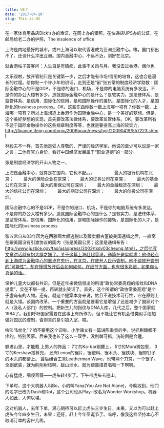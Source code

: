```yaml
---
title: US？
date: '2017-04-10'
slug: This-is-US
---
```




在一家体育用品店Dick‘s办的渔证，在网上办的猎照，在快递店UPS办的公证，在邮局给老二办的护照，The insolence of office 

上海是内地最好的城市。或曰上海可以取代香港成为亚洲金融中心。唉，国门都出不了，还谈什么冲出亚洲。国内金融中心，不远不近，刚好在北京。

就香港帖子答客问：人生自是有情痴，此事不关风与月。我没去过香港，偶尔也


太乐观啦，放开管制只是关键第一步，之后才能有市场/信用的培育，这也会是漫长的过程。给你贴一个许小年的讲话，走到还是“前”张五常的制度经济学路数：国际金融中心的不是GDP，不是你的港口、机场，不是你的电脑系统有多发达，不是你的办公大楼有多少。造就国际金融中心的是什么？是软实力，是法律体系、是监管体系、是信用、国际化的信用，是和国际操作的接轨，是国际化的人才，是国际化的business process。OK，这些东西你数一数上海哪一项有？你数一数，上海哪一项有？所以上海想追上香港作为国际金融中心，是一个美好的梦想。但是，这个美好梦想的实现，首先要改革法律体系，要改革监管体系。OK，要改革所有不适于国际金融操作的这些规章制度等等，也就是要提高上海的软实力。http://finance.ifeng.com/topic/2009boao/news/hgjj/20090419/557223.shtml

林毅夫不一样，首先他是受人尊敬的、严谨的经济学家，他说的至少可以说是一家之言；二他有官方身份，看好中国经济发展属于“职业道德”的一部分。



张是制度经济学的开山人物之一，

上海做金融中心，就算是在国内，它也不配。。。
　　
　　最大的银行机构在北京；
　　最大的保险企业在京深；
　　最大的证券公司在京深；
　　最大的基金公司在京深；
　　最大的担保公司在深圳；
　　最大的金融租赁在深圳；
　　最大的信托公司在深圳；
　　最大的期货公司在深圳；
　　最大的创投公司在深圳。

国际金融中心的不是GDP，不是你的港口、机场，不是你的电脑系统有多发达，不是你的办公大楼有多少。造就国际金融中心的是什么？是软实力，是法律体系、是监管体系、是信用、国际化的信用，是和国际操作的接轨，是国际化的人才，是国际化的business process




张五常自从03年因为在西雅图大额逃税以及贩卖假古董被美国通缉之后，一直窝在跟美国没有引渡协议的国内（张是美国公民；这里是通缉布告：http://www.justice.gov/tax/usaopress/2003/txdv03cheung.html），之后他写文章讲话就有抱大腿之嫌了。关于这篇上海赶超香港，通篇在避实就虚：他也轻点到上海成为金融中心的重点在央行，在北京，在放开人民币管制。他不谈放开管制的“可能性”，却在憧憬放开后会如何如何。在细节方面，也有很多彩蛋，如果你认真读的话。


保护儿童大伙都有共识。但是近年来微信频出的所谓“政协常委高翔的指纹和DNA提案”，实在不堪一提，再转就出笑话了。首先，这个所谓的“政协常委高翔”是个子虚乌有的人物。还有，就这个提案本身来说，姑且不说技术可行性，它在原则上就是大错。谈国内改革，一个重要的方面就是要看它是增强了还是减少了国家对个人（及私人部门）的控制。把新生儿的指纹与DNA入库，几代之后，整个国家就1984了。我们呼吁国家需要在这事上有所作为，但不能让它有机会借类似手段加强对国民的控制，否则真的是引狼入室，噫。


啥叫“&丝化”？咱不要用这个词啦。小学课文有一篇讲陈秉贵的手，说抓荆棘都不疼的，特别羡慕。后来我也长了这么一双手，没荆棘可抓，洗碗倒是合适。


躲进山里，才能戴 上男人的饰品：
7寸的Ka-bar别腰上，
5寸的Mora搁包里，
3寸的Kershaw插裤兜，
还有Lenox的锯片，锯塑料、锯木头、锯铁块、锯带钉子的木头的都请上。
最后组合工具Leatherman Wave，也带两个刀刃，一个锯子。
全副武装，就为削削树枝啊。跋山涉水，就为跟嘉措君唱和一下啊啊。

心有猛虎，细嗅蔷薇——虎头转4岁了。下午带虎头去巡山。

下单时，这个大机器人叫Bo，小的叫Yana(You Are Not Alone)，今晚收到，他们的名字已改为Dash和Dot，这个公司也从Play-i改名为Wonder Workshop。机器人如此，人何以堪。

这对机器人，去年下单，满心期待可以赶上虎头三岁生日，未果。又以为可以赶上虎头今年四岁生日，未果：还好，赶上今年圣诞节了。呜呼，像我这样坚持本心不取消订单的客户几稀。

















